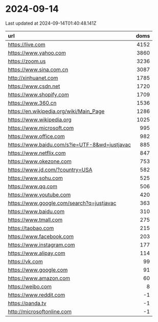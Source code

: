 # 2024-09-14

<!-- BEGIN -->
Last updated at 2024-09-14T01:40:48.141Z

url | doms
:- | -:
https://live.com | 4152
https://www.yahoo.com | 3860
https://zoom.us | 3236
https://www.sina.com.cn | 3087
http://xinhuanet.com | 1785
https://www.csdn.net | 1720
https://www.shopify.com | 1709
https://www.360.cn | 1536
https://en.wikipedia.org/wiki/Main_Page | 1286
https://www.wikipedia.org | 1025
https://www.microsoft.com | 995
https://www.office.com | 982
https://www.baidu.com/s?ie=UTF-8&wd=justjavac | 885
https://www.netflix.com | 847
https://www.okezone.com | 753
https://www.jd.com/?country=USA | 582
https://www.sohu.com | 525
https://www.qq.com | 506
https://www.youtube.com | 420
https://www.google.com/search?q=justjavac | 363
https://www.baidu.com | 310
https://www.tmall.com | 275
https://taobao.com | 215
https://www.facebook.com | 203
https://www.instagram.com | 177
https://www.alipay.com | 114
https://vk.com | 99
https://www.google.com | 91
https://www.amazon.com | 60
https://weibo.com | 8
https://www.reddit.com | -1
https://panda.tv | -1
http://microsoftonline.com | -1
<!-- END -->

